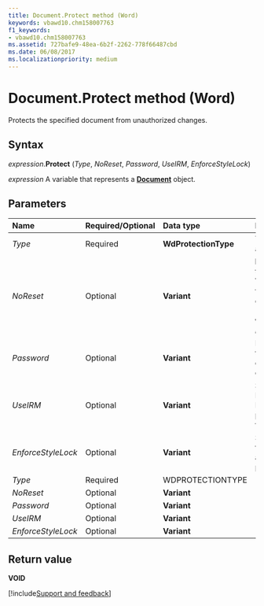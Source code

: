 ```yaml
---
title: Document.Protect method (Word)
keywords: vbawd10.chm158007763
f1_keywords:
- vbawd10.chm158007763
ms.assetid: 727bafe9-48ea-6b2f-2262-778f66487cbd
ms.date: 06/08/2017
ms.localizationpriority: medium
---
```



# Document.Protect method (Word)

Protects the specified document from unauthorized changes.

## Syntax

_expression_.**Protect** (_Type_, _NoReset_, _Password_, _UseIRM_, _EnforceStyleLock_)

_expression_ A variable that represents a **[Document](./Word.Document.md)** object.

## Parameters

|Name|Required/Optional|Data type|Description|
|:-----|:-----|:-----|:-----|
| _Type_|Required| **WdProtectionType**|The type of protection to apply.|
| _NoReset_|Optional|**Variant**| **False** to reset form fields to their default values; **True** to retain the current form field values if the document is protected. If _Type_ is not **wdAllowOnlyFormFields**, _NoReset_ is ignored.|
| _Password_|Optional|**Variant**|If supplied, the password to be able to edit the document, or to change or remove protection.|
| _UseIRM_|Optional|**Variant**|Specifies whether to use Information Rights Management (IRM) when protecting the document from changes.|
| _EnforceStyleLock_|Optional|**Variant**|Specifies whether formatting restrictions are enforced for a protected document.|
| _Type_|Required|WDPROTECTIONTYPE||
| _NoReset_|Optional|**Variant**||
| _Password_|Optional|**Variant**||
| _UseIRM_|Optional|**Variant**||
| _EnforceStyleLock_|Optional|**Variant**||

## Return value

**VOID**

[!include[Support and feedback](~/includes/feedback-boilerplate.md)]
